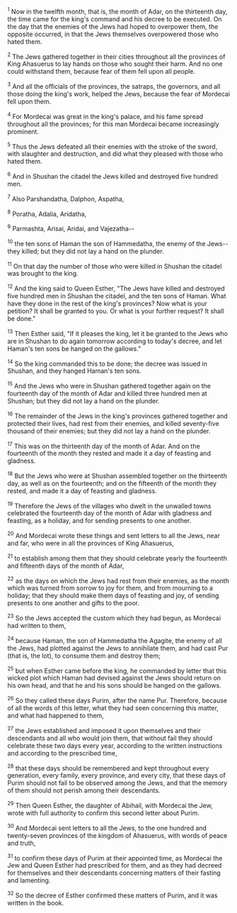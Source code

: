 <sup>1</sup> 
Now in the twelfth month, that is, the month of Adar, on the thirteenth day, the time came for the king's command and his decree to be executed. On the day that the enemies of the Jews had hoped to overpower them, the opposite occurred, in that the Jews themselves overpowered those who hated them. 

<sup>2</sup> 
The Jews gathered together in their cities throughout all the provinces of King Ahasuerus to lay hands on those who sought their harm. And no one could withstand them, because fear of them fell upon all people. 

<sup>3</sup> 
And all the officials of the provinces, the satraps, the governors, and all those doing the king's work, helped the Jews, because the fear of Mordecai fell upon them. 

<sup>4</sup> 
For Mordecai was great in the king's palace, and his fame spread throughout all the provinces; for this man Mordecai became increasingly prominent. 

<sup>5</sup> 
Thus the Jews defeated all their enemies with the stroke of the sword, with slaughter and destruction, and did what they pleased with those who hated them. 

<sup>6</sup> 
And in Shushan the citadel the Jews killed and destroyed five hundred men. 

<sup>7</sup> 
Also Parshandatha, Dalphon, Aspatha, 

<sup>8</sup> 
Poratha, Adalia, Aridatha, 

<sup>9</sup> 
Parmashta, Arisai, Aridai, and Vajezatha-- 

<sup>10</sup> 
the ten sons of Haman the son of Hammedatha, the enemy of the Jews--they killed; but they did not lay a hand on the plunder. 

<sup>11</sup> 
On that day the number of those who were killed in Shushan the citadel was brought to the king. 

<sup>12</sup> 
And the king said to Queen Esther, "The Jews have killed and destroyed five hundred men in Shushan the citadel, and the ten sons of Haman. What have they done in the rest of the king's provinces? Now what is your petition? It shall be granted to you. Or what is your further request? It shall be done." 

<sup>13</sup> 
Then Esther said, "If it pleases the king, let it be granted to the Jews who are in Shushan to do again tomorrow according to today's decree, and let Haman's ten sons be hanged on the gallows." 

<sup>14</sup> 
So the king commanded this to be done; the decree was issued in Shushan, and they hanged Haman's ten sons. 

<sup>15</sup> 
And the Jews who were in Shushan gathered together again on the fourteenth day of the month of Adar and killed three hundred men at Shushan; but they did not lay a hand on the plunder. 

<sup>16</sup> 
The remainder of the Jews in the king's provinces gathered together and protected their lives, had rest from their enemies, and killed seventy-five thousand of their enemies; but they did not lay a hand on the plunder. 

<sup>17</sup> 
This was on the thirteenth day of the month of Adar. And on the fourteenth of the month they rested and made it a day of feasting and gladness.

<sup>18</sup> 
But the Jews who were at Shushan assembled together on the thirteenth day, as well as on the fourteenth; and on the fifteenth of the month they rested, and made it a day of feasting and gladness. 

<sup>19</sup> 
Therefore the Jews of the villages who dwelt in the unwalled towns celebrated the fourteenth day of the month of Adar with gladness and feasting, as a holiday, and for sending presents to one another. 

<sup>20</sup> 
And Mordecai wrote these things and sent letters to all the Jews, near and far, who were in all the provinces of King Ahasuerus, 

<sup>21</sup> 
to establish among them that they should celebrate yearly the fourteenth and fifteenth days of the month of Adar, 

<sup>22</sup> 
as the days on which the Jews had rest from their enemies, as the month which was turned from sorrow to joy for them, and from mourning to a holiday; that they should make them days of feasting and joy, of sending presents to one another and gifts to the poor. 

<sup>23</sup> 
So the Jews accepted the custom which they had begun, as Mordecai had written to them, 

<sup>24</sup> 
because Haman, the son of Hammedatha the Agagite, the enemy of all the Jews, had plotted against the Jews to annihilate them, and had cast Pur (that is, the lot), to consume them and destroy them; 

<sup>25</sup> 
but when Esther came before the king, he commanded by letter that this wicked plot which Haman had devised against the Jews should return on his own head, and that he and his sons should be hanged on the gallows. 

<sup>26</sup> 
So they called these days Purim, after the name Pur. Therefore, because of all the words of this letter, what they had seen concerning this matter, and what had happened to them, 

<sup>27</sup> 
the Jews established and imposed it upon themselves and their descendants and all who would join them, that without fail they should celebrate these two days every year, according to the written instructions and according to the prescribed time, 

<sup>28</sup> 
that these days should be remembered and kept throughout every generation, every family, every province, and every city, that these days of Purim should not fail to be observed among the Jews, and that the memory of them should not perish among their descendants. 

<sup>29</sup> 
Then Queen Esther, the daughter of Abihail, with Mordecai the Jew, wrote with full authority to confirm this second letter about Purim. 

<sup>30</sup> 
And Mordecai sent letters to all the Jews, to the one hundred and twenty-seven provinces of the kingdom of Ahasuerus, with words of peace and truth, 

<sup>31</sup> 
to confirm these days of Purim at their appointed time, as Mordecai the Jew and Queen Esther had prescribed for them, and as they had decreed for themselves and their descendants concerning matters of their fasting and lamenting. 

<sup>32</sup> 
So the decree of Esther confirmed these matters of Purim, and it was written in the book.